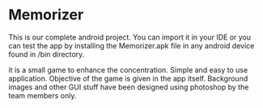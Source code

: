 Memorizer
=========

This is our complete android project.
You can import it in your IDE or you can test the app by installing the Memorizer.apk file in any android device found in /bin directory.


it is a small game to enhance the concentration. Simple and easy to use application. Objective of the game is given in the app itself.
Background images and other GUI stuff have been designed using photoshop by the team members only.
